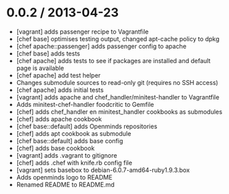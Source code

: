 
0.0.2 / 2013-04-23
==================

  * [vagrant] adds passenger recipe to Vagrantfile
  * [chef base] optimises testing output, changed apt-cache policy to dpkg
  * [chef apache::passenger] adds passenger config to apache
  * [chef base] adds tests
  * [chef apache] adds tests to see if packages are installed and default page is available
  * [chef apache] add test helper
  * Changes submodule sources to read-only git (requires no SSH access)
  * [chef apache] adds initial tests
  * [vagrant] adds apache and chef_handler/minitest-handler to Vagrantfile
  * Adds minitest-chef-handler foodcritic to Gemfile
  * [chef] adds chef_handler en minitest_handler cookbooks as submodules
  * [chef] adds apache cookbook
  * [chef base::default] adds Openminds repositories
  * [chef] adds apt cookbook as submodule
  * [chef base::default] adds base config
  * [chef] adds base cookbook
  * [vagrant] adds .vagrant to gitignore
  * [chef] adds .chef with knife.rb config file
  * [vagrant] sets basebox to debian-6.0.7-amd64-ruby1.9.3.box
  * Adds openminds logo to README
  * Renamed README to README.md
